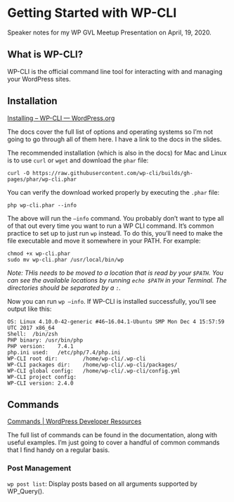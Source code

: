 # Getting Started with WP-CLI
Speaker notes for my WP GVL Meetup Presentation on April, 19, 2020.

## What is WP-CLI?

WP-CLI is the official command line tool for interacting with and managing your WordPress sites.

## Installation
[Installing – WP-CLI — WordPress.org](https://make.wordpress.org/cli/handbook/installing/)

The docs cover the full list of options and operating systems so I’m not going to go through all of them here. I have a link to the docs in the slides.

The recommended installation (which is also in the docs) for Mac and Linux is to use `curl` or `wget` and download the `phar` file:

```
curl -O https://raw.githubusercontent.com/wp-cli/builds/gh-pages/phar/wp-cli.phar
```

You can verify the download worked properly by executing the `.phar` file:

```
php wp-cli.phar --info
```

The above will run the `—info` command. You probably don’t want to type all of that out every time you want to run a WP CLI command. It’s common practice to set up to just run `wp` instead. To do this, you’ll need to make the file executable and move it somewhere in your PATH. For example:

```
chmod +x wp-cli.phar
sudo mv wp-cli.phar /usr/local/bin/wp
```

_Note: THis needs to be moved to a location that is read by your `$PATH`. You can see the available locations by running `echo $PATH` in your Terminal. The directories should be separated by a `:`._

Now you can run `wp —info`. If WP-CLI is installed successfully, you’ll see output like this:

```
OS:	Linux 4.10.0-42-generic #46~16.04.1-Ubuntu SMP Mon Dec 4 15:57:59 UTC 2017 x86_64
Shell:	/bin/zsh
PHP binary:	/usr/bin/php
PHP version:	7.4.1
php.ini used:	/etc/php/7.4/php.ini
WP-CLI root dir:        /home/wp-cli/.wp-cli
WP-CLI packages dir:    /home/wp-cli/.wp-cli/packages/
WP-CLI global config:   /home/wp-cli/.wp-cli/config.yml
WP-CLI project config:
WP-CLI version:	2.4.0
```


## Commands
[Commands | WordPress Developer Resources](https://developer.wordpress.org/cli/commands/)

The full list of commands can be found in the documentation, along with useful examples. I’m just going to cover a handful of common commands that I find handy on a regular basis.

### Post Management

`wp post list`: Display posts based on all arguments supported by
WP_Query().